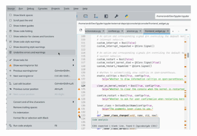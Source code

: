 ![Take advantage of real-time hints and help to improve your code](/assets/media/developer_tools.webp "Take advantage of real-time hints and help to improve your code")